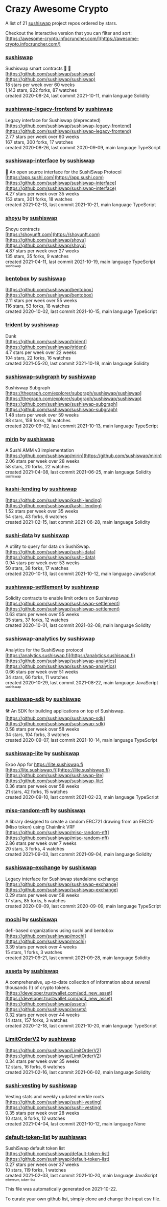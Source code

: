 # Crazy Awesome Crypto
A list of 21 [sushiswap](https://github.com/sushiswap) project repos ordered by stars.  

Checkout the interactive version that you can filter and sort: 
[https://awesome-crypto.infocruncher.com/](https://awesome-crypto.infocruncher.com/)  


### [sushiswap](https://github.com/sushiswap/sushiswap)  
Sushiswap smart contracts 🍣 📝  
[https://github.com/sushiswap/sushiswap](https://github.com/sushiswap/sushiswap)  
18 stars per week over 60 weeks  
1,143 stars, 922 forks, 87 watches  
created 2020-08-24, last commit 2021-10-11, main language Solidity  


### [sushiswap-legacy-frontend](https://github.com/sushiswap/sushiswap-legacy-frontend) by [sushiswap](https://github.com/sushiswap)  
Legacy interface for Sushiswap (deprecated)  
[https://github.com/sushiswap/sushiswap-legacy-frontend](https://github.com/sushiswap/sushiswap-legacy-frontend)  
2.77 stars per week over 60 weeks  
167 stars, 300 forks, 17 watches  
created 2020-08-26, last commit 2020-09-09, main language TypeScript  


### [sushiswap-interface](https://github.com/sushiswap/sushiswap-interface) by [sushiswap](https://github.com/sushiswap)  
🍣 An open source interface for the SushiSwap Protocol  
[https://app.sushi.com](https://app.sushi.com)  
[https://github.com/sushiswap/sushiswap-interface](https://github.com/sushiswap/sushiswap-interface)  
4.27 stars per week over 35 weeks  
153 stars, 301 forks, 18 watches  
created 2021-02-13, last commit 2021-10-21, main language TypeScript  


### [shoyu](https://github.com/sushiswap/shoyu) by [sushiswap](https://github.com/sushiswap)  
Shoyu contracts  
[https://shoyunft.com](https://shoyunft.com)  
[https://github.com/sushiswap/shoyu](https://github.com/sushiswap/shoyu)  
4.87 stars per week over 27 weeks  
135 stars, 35 forks, 9 watches  
created 2021-04-11, last commit 2021-10-19, main language TypeScript  
<sub><sup>sushiswap</sup></sub>


### [bentobox](https://github.com/sushiswap/bentobox) by [sushiswap](https://github.com/sushiswap)  
  
[https://github.com/sushiswap/bentobox](https://github.com/sushiswap/bentobox)  
2.11 stars per week over 55 weeks  
116 stars, 53 forks, 18 watches  
created 2020-10-02, last commit 2021-10-15, main language TypeScript  


### [trident](https://github.com/sushiswap/trident) by [sushiswap](https://github.com/sushiswap)  
Dunk  
[https://github.com/sushiswap/trident](https://github.com/sushiswap/trident)  
4.7 stars per week over 22 weeks  
104 stars, 22 forks, 16 watches  
created 2021-05-20, last commit 2021-10-18, main language Solidity  


### [sushiswap-subgraph](https://github.com/sushiswap/sushiswap-subgraph) by [sushiswap](https://github.com/sushiswap)  
Sushiswap Subgraph   
[https://thegraph.com/explorer/subgraph/sushiswap/sushiswap](https://thegraph.com/explorer/subgraph/sushiswap/sushiswap)  
[https://github.com/sushiswap/sushiswap-subgraph](https://github.com/sushiswap/sushiswap-subgraph)  
1.48 stars per week over 59 weeks  
88 stars, 159 forks, 16 watches  
created 2020-09-02, last commit 2021-10-13, main language TypeScript  


### [mirin](https://github.com/sushiswap/mirin) by [sushiswap](https://github.com/sushiswap)  
A Sushi AMM v3 implementation  
[https://github.com/sushiswap/mirin](https://github.com/sushiswap/mirin)  
2.06 stars per week over 28 weeks  
58 stars, 20 forks, 22 watches  
created 2021-04-08, last commit 2021-06-25, main language Solidity  
<sub><sup>sushiswap</sup></sub>


### [kashi-lending](https://github.com/sushiswap/kashi-lending) by [sushiswap](https://github.com/sushiswap)  
  
[https://github.com/sushiswap/kashi-lending](https://github.com/sushiswap/kashi-lending)  
1.52 stars per week over 35 weeks  
54 stars, 43 forks, 6 watches  
created 2021-02-15, last commit 2021-06-28, main language Solidity  


### [sushi-data](https://github.com/sushiswap/sushi-data) by [sushiswap](https://github.com/sushiswap)  
A utility to query for data on SushiSwap.  
[https://github.com/sushiswap/sushi-data](https://github.com/sushiswap/sushi-data)  
0.94 stars per week over 53 weeks  
50 stars, 38 forks, 17 watches  
created 2020-10-13, last commit 2021-10-12, main language JavaScript  


### [sushiswap-settlement](https://github.com/sushiswap/sushiswap-settlement) by [sushiswap](https://github.com/sushiswap)  
Solidity contracts to enable limit orders on Sushiswap  
[https://github.com/sushiswap/sushiswap-settlement](https://github.com/sushiswap/sushiswap-settlement)  
0.63 stars per week over 55 weeks  
35 stars, 37 forks, 12 watches  
created 2020-10-01, last commit 2021-02-08, main language Solidity  


### [sushiswap-analytics](https://github.com/sushiswap/sushiswap-analytics) by [sushiswap](https://github.com/sushiswap)  
Analytics for the SushiSwap protocol  
[https://analytics.sushiswap.fi](https://analytics.sushiswap.fi)  
[https://github.com/sushiswap/sushiswap-analytics](https://github.com/sushiswap/sushiswap-analytics)  
0.66 stars per week over 51 weeks  
34 stars, 66 forks, 11 watches  
created 2020-10-29, last commit 2021-08-22, main language JavaScript  
<sub><sup>sushiswap</sup></sub>


### [sushiswap-sdk](https://github.com/sushiswap/sushiswap-sdk) by [sushiswap](https://github.com/sushiswap)  
🛠 An SDK for building applications on top of Sushiswap.  
[https://github.com/sushiswap/sushiswap-sdk](https://github.com/sushiswap/sushiswap-sdk)  
0.58 stars per week over 58 weeks  
34 stars, 104 forks, 3 watches  
created 2020-09-07, last commit 2021-10-14, main language TypeScript  


### [sushiswap-lite](https://github.com/sushiswap/sushiswap-lite) by [sushiswap](https://github.com/sushiswap)  
Expo App for https://lite.sushiswap.fi  
[https://lite.sushiswap.fi](https://lite.sushiswap.fi)  
[https://github.com/sushiswap/sushiswap-lite](https://github.com/sushiswap/sushiswap-lite)  
0.36 stars per week over 58 weeks  
21 stars, 42 forks, 15 watches  
created 2020-09-10, last commit 2021-02-23, main language TypeScript  


### [miso-random-nft](https://github.com/sushiswap/miso-random-nft) by [sushiswap](https://github.com/sushiswap)  
A library designed to create a random ERC721 drawing from an ERC20 (Miso token) using Chainlink VRF  
[https://github.com/sushiswap/miso-random-nft](https://github.com/sushiswap/miso-random-nft)  
2.86 stars per week over 7 weeks  
20 stars, 3 forks, 4 watches  
created 2021-09-03, last commit 2021-09-04, main language Solidity  


### [sushiswap-exchange](https://github.com/sushiswap/sushiswap-exchange) by [sushiswap](https://github.com/sushiswap)  
Legacy interface for Sushiswap standalone exchange  
[https://github.com/sushiswap/sushiswap-exchange](https://github.com/sushiswap/sushiswap-exchange)  
0.29 stars per week over 58 weeks  
17 stars, 85 forks, 5 watches  
created 2020-09-09, last commit 2020-09-09, main language TypeScript  


### [mochi](https://github.com/sushiswap/mochi) by [sushiswap](https://github.com/sushiswap)  
defi-based organizations using sushi and bentobox  
[https://github.com/sushiswap/mochi](https://github.com/sushiswap/mochi)  
3.39 stars per week over 4 weeks  
15 stars, 1 forks, 3 watches  
created 2021-09-21, last commit 2021-09-28, main language Solidity  


### [assets](https://github.com/sushiswap/assets) by [sushiswap](https://github.com/sushiswap)  
A comprehensive, up-to-date collection of information about several thousands (!) of crypto tokens.  
[https://developer.trustwallet.com/add_new_asset](https://developer.trustwallet.com/add_new_asset)  
[https://github.com/sushiswap/assets](https://github.com/sushiswap/assets)  
0.32 stars per week over 44 weeks  
14 stars, 157 forks, 3 watches  
created 2020-12-18, last commit 2021-10-20, main language TypeScript  


### [LimitOrderV2](https://github.com/sushiswap/LimitOrderV2) by [sushiswap](https://github.com/sushiswap)  
  
[https://github.com/sushiswap/LimitOrderV2](https://github.com/sushiswap/LimitOrderV2)  
0.34 stars per week over 35 weeks  
12 stars, 16 forks, 6 watches  
created 2021-02-16, last commit 2021-06-02, main language Solidity  


### [sushi-vesting](https://github.com/sushiswap/sushi-vesting) by [sushiswap](https://github.com/sushiswap)  
Vesting stats and weekly updated merkle roots  
[https://github.com/sushiswap/sushi-vesting](https://github.com/sushiswap/sushi-vesting)  
0.35 stars per week over 28 weeks  
10 stars, 8 forks, 12 watches  
created 2021-04-04, last commit 2021-10-12, main language None  


### [default-token-list](https://github.com/sushiswap/default-token-list) by [sushiswap](https://github.com/sushiswap)  
SushiSwap default token list  
[https://github.com/sushiswap/default-token-list](https://github.com/sushiswap/default-token-list)  
0.27 stars per week over 37 weeks  
10 stars, 119 forks, 1 watches  
created 2021-02-03, last commit 2021-10-20, main language JavaScript  
<sub><sup>ethereum, token-list</sup></sub>


This file was automatically generated on 2021-10-22.  

To curate your own github list, simply clone and change the input csv file.  